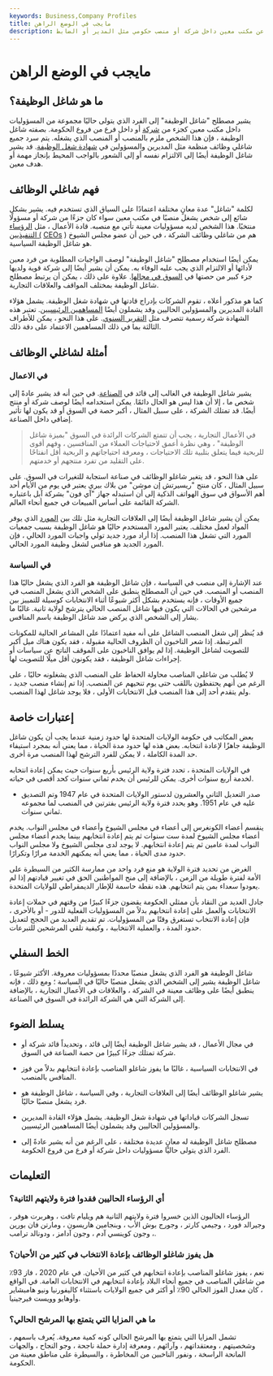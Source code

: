 ```yaml
---
keywords: Business,Company Profiles
title: مايجب في الوضع الراهن
description: شاغل الوظيفة هو فرد مسؤول عن مكتب معين داخل شركة أو منصب حكومي مثل المدير أو الضابط.
---
```


# مايجب في الوضع الراهن
## ما هو شاغل الوظيفة؟

يشير مصطلح "شاغل الوظيفة" إلى الفرد الذي يتولى حاليًا مجموعة من المسؤوليات داخل مكتب معين كجزء من [شركة](/corporation) أو داخل فرع من فروع الحكومة. بصفته شاغل الوظيفة ، فإن هذا الشخص ملزم بالمنصب أو المنصب الذي يشغله. يتم سرد جميع شاغلي وظائف منظمة مثل المديرين والمسؤولين في [شهادة شغل الوظيفة](/incumbencycertificate). قد يشير شاغل الوظيفة أيضًا إلى الالتزام نفسه أو إلى الشعور بالواجب المحيط بإنجاز مهمة أو هدف معين.

## فهم شاغلي الوظائف

لكلمة "شاغل" عدة معانٍ مختلفة اعتمادًا على السياق الذي تستخدم فيه. يشير بشكل شائع إلى شخص يشغل منصبًا في مكتب معين سواء كان جزءًا من شركة أو مسؤولًا منتخبًا. هذا الشخص لديه مسؤوليات معينة تأتي مع منصبه. قادة الأعمال ، مثل [الرؤساء التنفيذيين (](/ceo) [CEOs](/ceo) ) هم من شاغلي وظائف الشركة ، في حين أن عضو مجلس الشيوخ هو شاغل الوظيفة السياسية.

يمكن أيضًا استخدام مصطلح "شاغل الوظيفة" لوصف الواجبات المطلوبة من فرد معين لأدائها أو الالتزام الذي يجب عليه الوفاء به. يمكن أن يشير أيضًا إلى شركة قوية ولديها جزء كبير من حصتها في [السوق في مجالها](/marketshare). علاوة على ذلك ، يمكن أن يرتبط مصطلح شاغل الوظيفة بمختلف المواقف والعلاقات التجارية.

كما هو مذكور أعلاه ، تقوم الشركات بإدراج قادتها في شهادة شغل الوظيفة. يشمل هؤلاء القادة المديرين والمسؤولين الحاليين وقد يشملون أيضًا [المساهمين الرئيسيين](/shareholder). تعتبر هذه الشهادة شركة رسمية تتصرف مثل [التقرير السنوي](/annualreport). على هذا النحو ، يمكن للأطراف الثالثة بما في ذلك المساهمين الاعتماد على دقة ذلك.

## أمثلة لشاغلي الوظائف

### في الاعمال

يشير شاغل الوظيفة في الغالب إلى قائد في [الصناعة](/industry). في حين أنه قد يشير عادةً إلى شخص ما ، إلا أن هذا ليس هو الحال دائمًا. يمكن استخدامه أيضًا لوصف شركة أو منتج أيضًا. قد تمتلك الشركة ، على سبيل المثال ، أكبر حصة في السوق أو قد يكون لها تأثير إضافي داخل الصناعة.

> في الأعمال التجارية ، يجب أن تتمتع الشركات الرائدة في السوق "بميزة شاغل الوظيفة" ، وهي نظرة أعمق لاحتياجات العملاء من المنافسين ، وفهم أقوى للربحية فيما يتعلق بتلبية تلك الاحتياجات ، ومعرفة احتياجاتهم و الربحية أقل انفتاحًا على التقليد من تفرد منتجهم أو خدمتهم.

>

>

>

على هذا النحو ، قد يتغير شاغلو الوظائف في صناعة استجابة للتغيرات في السوق. على سبيل المثال ، كان منتج "ريسيرتش إن موشن" من بلاك بيري يعتبر في يوم من الأيام أحد أهم الأسواق في سوق الهواتف الذكية إلى أن استبدله جهاز "آي فون" بشركة آبل باعتباره الشركة القائمة على أساس المبيعات في جميع أنحاء العالم.

يمكن أن يشير شاغل الوظيفة أيضًا إلى العلاقات التجارية مثل تلك بين [المورد](/vendor) الذي يوفر المواد لعمل مختلف. يعتبر المورد المستخدم حاليًا هو شاغل الوظيفة بسبب جمعيات المورد التي تشغل هذا المنصب. إذا أراد مورد جديد تولي واجبات المورد الحالي ، فإن المورد الجديد هو منافس لشغل وظيفة المورد الحالي.

### في السياسة

عند الإشارة إلى منصب في السياسة ، فإن شاغل الوظيفة هو الفرد الذي يشغل حاليًا هذا المنصب أو المنصب. في حين أن المصطلح ينطبق على الشخص الذي يشغل المنصب في جميع الأوقات ، فإنه يستخدم بشكل أكثر شيوعًا أثناء الانتخابات كوسيلة للتمييز بين مرشحين في الحالات التي يكون فيها شاغل المنصب الحالي يترشح لولاية ثانية. غالبًا ما يشار إلى الشخص الذي يركض ضد شاغل الوظيفة باسم المنافس.

قد يُنظر إلى شغل المنصب الشاغل على أنه مفيد اعتمادًا على المشاعر الحالية للمكونات المرتبطة. إذا شعر الناخبون أن الظروف الحالية مقبولة ، فقد يكون هناك ميل أكبر للتصويت لشاغل الوظيفة. إذا لم يوافق الناخبون على الموقف الناتج عن سياسات أو إجراءات شاغل الوظيفة ، فقد يكونون أقل ميلًا للتصويت لها.

لا يُطلب من شاغلي المناصب محاولة الحفاظ على المنصب الذي يشغلونه حاليًا ، على الرغم من أنهم يحتفظون باللقب حتى يوم تنحيهم عن المنصب. إذا تم إنشاء منصب جديد ، ولم يتقدم أحد إلى هذا المنصب قبل الانتخابات الأولى ، فلا يوجد شاغل لهذا المنصب.

## إعتبارات خاصة

بعض المكاتب في حكومة الولايات المتحدة لها حدود زمنية عندما يجب أن يكون شاغل الوظيفة جاهزًا لإعادة انتخابه. بعض هذه لها حدود مدة الحياة ، مما يعني أنه بمجرد استيفاء حد المدة الكاملة ، لا يمكن للفرد الترشح لهذا المنصب مرة أخرى.

في الولايات المتحدة ، تحدد فترة ولاية الرئيس بأربع سنوات حيث يمكن إعادة انتخابه لخدمة أربع سنوات أخرى. يمكن للرئيس أن يخدم ثماني سنوات كحد أقصى في حياته.

- صدر التعديل الثاني والعشرون لدستور الولايات المتحدة في عام 1947 وتم التصديق عليه في عام 1951. وهو يحدد فترة ولاية الرئيس بفترتين في المنصب لما مجموعه ثماني سنوات.

>

ينقسم أعضاء الكونغرس إلى أعضاء في مجلس الشيوخ وأعضاء في مجلس النواب. يخدم أعضاء مجلس الشيوخ لمدة ست سنوات ثم يتم إعادة انتخابهم بينما يخدم أعضاء مجلس النواب لمدة عامين ثم يتم إعادة انتخابهم. لا يوجد لدى مجلس الشيوخ ولا مجلس النواب حدود مدى الحياة ، مما يعني أنه يمكنهم الخدمة مرارًا وتكرارًا.

الغرض من تحديد فترة الولاية هو منع فرد واحد من ممارسة الكثير من السيطرة على الأمة لفترة طويلة من الزمن ، بالإضافة إلى منح المواطنين الحق في تغيير قيادتهم إذا لم يعودوا سعداء بمن يتم انتخابهم. هذه نقطة حاسمة للإطار الديمقراطي للولايات المتحدة.

جادل العديد من النقاد بأن ممثلي الحكومة يقضون جزءًا كبيرًا من وقتهم في حملات إعادة الانتخابات والعمل على إعادة انتخابهم بدلاً من المسؤوليات الفعلية للدور - أو بالأحرى ، فإن إعادة الانتخاب تستغرق وقتًا من المسؤوليات. تم تقديم العديد من الحجج لتعديل حدود المدة ، والعملية الانتخابية ، وكيفية تلقي المرشحين للتبرعات.

## الخط السفلي

شاغل الوظيفة هو الفرد الذي يشغل منصبًا محددًا بمسؤوليات معروفة. الأكثر شيوعًا ، شاغل الوظيفة يشير إلى الشخص الذي يشغل منصبًا حاليًا في السياسة ؛ ومع ذلك ، فإنه ينطبق أيضًا على وظائف معينة في الشركة ، والعلاقات في الأعمال التجارية ، بالإضافة إلى الشركة التي هي الشركة الرائدة في السوق في الصناعة.

## يسلط الضوء

- في مجال الأعمال ، قد يشير شاغل الوظيفة أيضًا إلى قائد ، وتحديداً قائد شركة أو شركة تمتلك جزءًا كبيرًا من حصة الصناعة في السوق.

- في الانتخابات السياسية ، غالبًا ما يفوز شاغلو المناصب بإعادة انتخابهم بدلاً من فوز المنافس بالمنصب.

- يشير شاغلو الوظائف أيضًا إلى العلاقات التجارية ، وفي السياسة ، شاغل الوظيفة هو فرد يشغل منصبًا حاليًا.

- تسجل الشركات قياداتها في شهادة شغل الوظيفة. يشمل هؤلاء القادة المديرين والمسؤولين الحاليين وقد يشملون أيضًا المساهمين الرئيسيين.

- مصطلح شاغل الوظيفة له معانٍ عديدة مختلفة ، على الرغم من أنه يشير عادةً إلى الفرد الذي يتولى حاليًا مسؤوليات داخل شركة أو فرع من فروع الحكومة.

## التعليمات

### أي الرؤساء الحاليين فقدوا فترة ولايتهم الثانية؟

الرؤساء الحاليون الذين خسروا فترة ولايتهم الثانية هم ويليام تافت ، وهربرت هوفر ، وجيرالد فورد ، وجيمي كارتر ، وجورج بوش الأب ، وبنجامين هاريسون ، ومارتن فان بورين ، وجون كوينسي آدم ، وجون آدامز ، ودونالد ترامب.

### هل يفوز شاغلو الوظائف بإعادة الانتخاب في كثير من الأحيان؟

نعم ، يفوز شاغلو المناصب بإعادة انتخابهم في كثير من الأحيان. في عام 2020 ، فاز 93٪ من شاغلي المناصب في جميع أنحاء البلاد بإعادة انتخابهم في الانتخابات العامة. في الواقع ، كان معدل الفوز الحالي 90٪ أو أكثر في جميع الولايات باستثناء كاليفورنيا ونيو هامبشاير وأوهايو وويست فيرجينيا.

### ما هي المزايا التي يتمتع بها المرشح الحالي؟

تشمل المزايا التي يتمتع بها المرشح الحالي كونه كمية معروفة. يُعرف باسمهم ، وشخصيتهم ، ومعتقداتهم ، وآرائهم ، ومعرفة إدارة حملة ناجحة ، وجو النجاح ، والجهات المانحة الراسخة ، ونفور الناخبين من المخاطرة ، والسيطرة على مناطق معينة من الحكومة.

